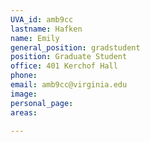 ```yaml
---
UVA_id: amb9cc
lastname: Hafken
name: Emily
general_position: gradstudent
position: Graduate Student
office: 401 Kerchof Hall
phone: 
email: amb9cc@virginia.edu
image:
personal_page:
areas:
  
---
```

